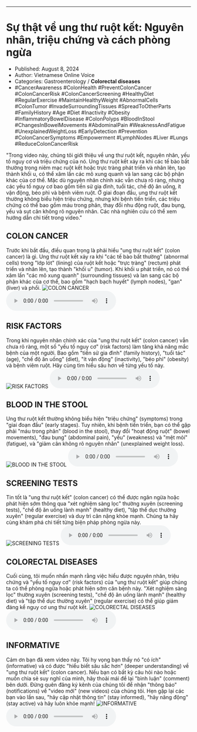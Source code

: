 
---

# Sự thật về ung thư ruột kết: Nguyên nhân, triệu chứng và cách phòng ngừa

- Published: August 8, 2024
- Author: Vietnamese Online Voice
- Categories: Gastroenterology / **Colorectal diseases**
- #CancerAwareness #ColonHealth #PreventColonCancer #ColonCancerRisk #ColonCancerScreening #HealthyDiet #RegularExercise #MaintainHealthyWeight #AbnormalCells #ColonTumor #InvadeSurroundingTissues #SpreadToOtherParts #FamilyHistory #Age #Diet #Inactivity #Obesity #InflammatoryBowelDisease #ColonPolyps #BloodInStool #ChangesInBowelMovements #AbdominalPain #WeaknessAndFatigue #UnexplainedWeightLoss #EarlyDetection #Prevention #ColonCancerSymptoms #Empowerment #LymphNodes #Liver #Lungs #ReduceColonCancerRisk

"Trong video này, chúng tôi giới thiệu về ung thư ruột kết, nguyên nhân, yếu tố nguy cơ và triệu chứng của nó. Ung thư ruột kết xảy ra khi các tế bào bất thường trong niêm mạc ruột kết hoặc trực tràng phát triển và nhân lên, tạo thành khối u, có thể xâm lấn các mô xung quanh và lan sang các bộ phận khác của cơ thể. Mặc dù nguyên nhân chính xác vẫn chưa rõ ràng, nhưng các yếu tố nguy cơ bao gồm tiền sử gia đình, tuổi tác, chế độ ăn uống, ít vận động, béo phì và bệnh viêm ruột. Ở giai đoạn đầu, ung thư ruột kết thường không biểu hiện triệu chứng, nhưng khi bệnh tiến triển, các triệu chứng có thể bao gồm máu trong phân, thay đổi nhu động ruột, đau bụng, yếu và sụt cân không rõ nguyên nhân. Các nhà nghiên cứu có thể xem hướng dẫn chi tiết trong video."


## COLON CANCER

Trước khi bắt đầu, điều quan trọng là phải hiểu "ung thư ruột kết" (colon cancer) là gì. Ung thư ruột kết xảy ra khi "các tế bào bất thường" (abnormal cells) trong "lớp lót" (lining) của ruột kết hoặc "trực tràng" (rectum) phát triển và nhân lên, tạo thành "khối u" (tumor). Khi khối u phát triển, nó có thể xâm lấn "các mô xung quanh" (surrounding tissues) và lan sang các bộ phận khác của cơ thể, bao gồm "hạch bạch huyết" (lymph nodes), "gan" (liver) và phổi.
![COLON CANCER](https://http-archiver-apis-production-80.schnworks.com/storage/images/transitions/2024-08-08/transition-25158582098-Montserrat-Thin-1A237E.jpg)
<audio controls>
    <source src="https://http-archiver-apis-production-80.schnworks.com/storage/storage/audio/file-21613975423.mp3" type="audio/mpeg">
</audio>



## RISK FACTORS

Trong khi nguyên nhân chính xác của "ung thư ruột kết" (colon cancer) vẫn chưa rõ ràng, một số "yếu tố nguy cơ" (risk factors) làm tăng khả năng mắc bệnh của một người. Bao gồm "tiền sử gia đình" (family history), "tuổi tác" (age), "chế độ ăn uống" (diet), "ít vận động" (inactivity), "béo phì" (obesity) và bệnh viêm ruột. Hãy cùng tìm hiểu sâu hơn về từng yếu tố này.
![RISK FACTORS](https://http-archiver-apis-production-80.schnworks.com/storage/images/transitions/2024-08-08/transition-11257413789-Montserrat-Medium-283593.jpg)
<audio controls>
    <source src="https://http-archiver-apis-production-80.schnworks.com/storage/storage/audio/file-997708386.mp3" type="audio/mpeg">
</audio>



## BLOOD IN THE STOOL

Ung thư ruột kết thường không biểu hiện "triệu chứng" (symptoms) trong "giai đoạn đầu" (early stages). Tuy nhiên, khi bệnh tiến triển, bạn có thể gặp phải "máu trong phân" (blood in the stool), thay đổi "hoạt động ruột" (bowel movements), "đau bụng" (abdominal pain), "yếu" (weakness) và "mệt mỏi" (fatigue), và "giảm cân không rõ nguyên nhân" (unexplained weight loss).
![BLOOD IN THE STOOL](https://http-archiver-apis-production-80.schnworks.com/storage/images/transitions/2024-08-08/transition-11921055429-Montserrat-Bold-303F9F.jpg)
<audio controls>
    <source src="https://http-archiver-apis-production-80.schnworks.com/storage/storage/audio/file-25562587447.mp3" type="audio/mpeg">
</audio>



## SCREENING TESTS

Tin tốt là "ung thư ruột kết" (colon cancer) có thể được ngăn ngừa hoặc phát hiện sớm thông qua "xét nghiệm sàng lọc" thường xuyên (screening tests), "chế độ ăn uống lành mạnh" (healthy diet), "tập thể dục thường xuyên" (regular exercise) và duy trì cân nặng khỏe mạnh. Chúng ta hãy cùng khám phá chi tiết từng biện pháp phòng ngừa này.
![SCREENING TESTS](https://http-archiver-apis-production-80.schnworks.com/storage/images/transitions/2024-08-08/transition--39611171368-Montserrat-Regular-512DA8.jpg)
<audio controls>
    <source src="https://http-archiver-apis-production-80.schnworks.com/storage/storage/audio/file-12137101414.mp3" type="audio/mpeg">
</audio>



## COLORECTAL DISEASES

Cuối cùng, tôi muốn nhấn mạnh rằng việc hiểu được nguyên nhân, triệu chứng và "yếu tố nguy cơ" (risk factors) của "ung thư ruột kết" giúp chúng ta có thể phòng ngừa hoặc phát hiện sớm căn bệnh này. "Xét nghiệm sàng lọc" thường xuyên (screening tests), "chế độ ăn uống lành mạnh" (healthy diet) và "tập thể dục thường xuyên" (regular exercise) có thể giúp giảm đáng kể nguy cơ ung thư ruột kết.
![COLORECTAL DISEASES](https://http-archiver-apis-production-80.schnworks.com/storage/images/transitions/2024-08-08/transition--10856460550-Montserrat-Bold-283593.jpg)
<audio controls>
    <source src="https://http-archiver-apis-production-80.schnworks.com/storage/storage/audio/file-34638775426.mp3" type="audio/mpeg">
</audio>



## INFORMATIVE

Cảm ơn bạn đã xem video này. Tôi hy vọng bạn thấy nó "có ích" (informative) và có được "hiểu biết sâu sắc hơn" (deeper understanding) về "ung thư ruột kết" (colon cancer). Nếu bạn có bất kỳ câu hỏi nào hoặc muốn chia sẻ suy nghĩ của mình, hãy thoải mái để lại "bình luận" (comment) bên dưới. Đừng quên đăng ký kênh của chúng tôi để nhận "thông báo" (notifications) về "video mới" (new videos) của chúng tôi. Hẹn gặp lại các bạn vào lần sau, "hãy cập nhật thông tin" (stay informed), "hãy năng động" (stay active) và hãy luôn khỏe mạnh!
![INFORMATIVE](https://http-archiver-apis-production-80.schnworks.com/storage/images/transitions/2024-08-08/transition--2376198848-Montserrat-Regular-880E4F.jpg)
<audio controls>
    <source src="https://http-archiver-apis-production-80.schnworks.com/storage/storage/audio/file-13243136138.mp3" type="audio/mpeg">
</audio>

